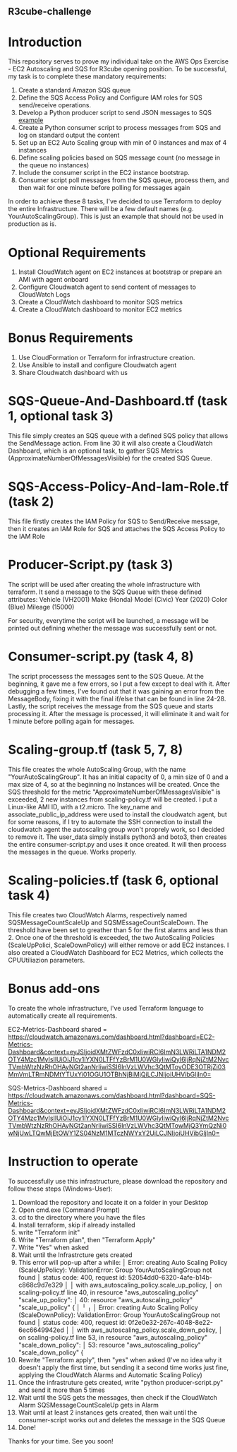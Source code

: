 ## R3cube-challenge

# Introduction 

This repository serves to prove my individual take on the AWS Ops Exercise - EC2 Autoscaling and SQS for R3cube opening position. 
To be successful, my task is to complete these mandatory requirements:

1) Create a standard Amazon SQS queue
2) Define the SQS Access Policy and Configure IAM roles for SQS send/receive operations.
3) Develop a Python producer script to send JSON messages to SQS [example](#examples-of-json-messages)
4) Create a Python consumer script to process messages from SQS and log on standard output the content
5) Set up an EC2 Auto Scaling group with min of 0 instances and max of 4 instances
6) Define scaling policies based on SQS message count (no message in the queue no instances)
7) Include the consumer script in the EC2 instance bootstrap.
8) Consumer script poll messages from the SQS queue, process them, and then wait for one minute before polling for messages again

In order to achieve these 8 tasks, I've decided to use Terraform to deploy the entire Infrastructure.
There will be a few default names (e.g. YourAutoScalingGroup). This is just an example that should not be used in production as is. 

# Optional Requirements
1) Install CloudWatch agent on EC2 instances at bootstrap or prepare an AMI with agent onboard
2) Configure Cloudwatch agent to send content of messages to CloudWatch Logs
3) Create a CloudWatch dashboard to monitor SQS metrics
4) Create a CloudWatch dashboard to monitor EC2 metrics

# Bonus Requirements
1) Use CloudFormation or Terraform for infrastructure creation.
2) Use Ansible to install and configure Cloudwatch agent
3) Share Cloudwatch dashboard with us

# SQS-Queue-And-Dashboard.tf (task 1, optional task 3)
This file simply creates an SQS queue with a defined SQS policy that allows the SendMessage action. 
From line 30 it will also create a CloudWatch Dashboard, which is an optional task, to gather SQS Metrics (ApproximateNumberOfMessagesVisiible) for the created SQS Queue.

# SQS-Access-Policy-And-Iam-Role.tf (task 2)
This file firstly creates the IAM Policy for SQS to Send/Receive message, then it creates an IAM Role for SQS and attaches the SQS Access Policy to the IAM Role 

# Producer-Script.py (task 3)
The script will be used after creating the whole infrastructure with terraform. It send a message to the SQS Queue with these defined attributes:
Vehicle (VH2001)
Make (Honda)
Model (Civic)
Year (2020)
Color (Blue)
Mileage (15000)

For security, everytime the script will be launched, a message will be printed out defining whether the message was successfully sent or not.

# Consumer-script.py (task 4, 8)
The script processess the messages sent to the SQS Queue. At the beginning, it gave me a few errors, so I put a few except to deal with it. After debugging a few times, I've found out that it was gaining an error from the MessageBody, fixing it with the final if/else that can be found in line 24-28.
Lastly, the script receives the message from the SQS queue and starts processing it. After the message is processed, it will eliminate it and wait for 1 minute before polling again for messages.

# Scaling-group.tf (task 5, 7, 8)
This file creates the whole AutoScaling Group, with the name "YourAutoScalingGroup". It has an initial capacity of 0, a min size of 0 and a max size of 4, so at the beginning no Instances will be created. 
Once the SQS threshold for the metric "ApproximateNumberOfMessagesVisible" is exceeded, 2 new instances from scaling-policy.tf will be created. I put a Linux-like AMI ID, with a t2.micro.
The key_name and associate_public_ip_address were used to install the cloudwatch agent, but for some reasons, if I try to automate the SSH connection to install the cloudwatch agent the autoscaling group won't proprely work, so I decided to remove it.
The user_data simply installs python3 and boto3, then creates the entire consumer-script.py and uses it once created. It will then process the messages in the queue. Works properly.

# Scaling-policies.tf (task 6, optional task 4)
This file creates two CloudWatch Alarms, respectively named SQSMessageCountScaleUp and SQSMEssageCountScaleDown. The threshold have been set to greather than 5 for the first alarms and less than 2. Once one of the threshold is exceeded, the two AutoScaling Policies (ScaleUpPolici, ScaleDownPolicy) will either remove or add EC2 instances. 
I also created a CloudWatch Dashboard for EC2 Metrics, which collects the CPUUtiliazion parameters.

# Bonus add-ons
To create the whole infrastructure, I've used Terraform language to automatically create all requirements.

EC2-Metrics-Dashboard shared = https://cloudwatch.amazonaws.com/dashboard.html?dashboard=EC2-Metrics-Dashboard&context=eyJSIjoidXMtZWFzdC0xIiwiRCI6ImN3LWRiLTA1NDM2OTY4Mzc1MyIsIlUiOiJ1cy1lYXN0LTFfYzBrM1U0WGlyIiwiQyI6IjRqNjZtM2NvcTVmbWtzNzRhOHAyNGt2anNrIiwiSSI6InVzLWVhc3QtMToyODE3OTRjZi03MmVmLTRmNDMtYTUxYi01OGU1OTBhNjBiMjQiLCJNIjoiUHVibGljIn0=

SQS-Metrics-Dashboard shared = https://cloudwatch.amazonaws.com/dashboard.html?dashboard=SQS-Metrics-Dashboard&context=eyJSIjoidXMtZWFzdC0xIiwiRCI6ImN3LWRiLTA1NDM2OTY4Mzc1MyIsIlUiOiJ1cy1lYXN0LTFfYzBrM1U0WGlyIiwiQyI6IjRqNjZtM2NvcTVmbWtzNzRhOHAyNGt2anNrIiwiSSI6InVzLWVhc3QtMTowMjQ3YmQzNi0wNjUwLTQwMjEtOWY1ZS04NzM1MTczNWYxY2UiLCJNIjoiUHVibGljIn0=


# Instruction to operate
To successfully use this infrastructure, please download the repository and follow these steps (Windows-User):
1. Download the repository and locate it on a folder in your Desktop
2. Open cmd.exe (Command Prompt)
3. cd to the directory where you have the files
4. Install terraform, skip if already installed
5. write "Terraform init"
6. Write "Terraform plan", then "Terraform Apply"
7. Write "Yes" when asked
8. Wait until the Infrastrcture gets created
9. This error will pop-up after a while: │ Error: creating Auto Scaling Policy (ScaleUpPolicy): ValidationError: Group YourAutoScalingGroup not found
│       status code: 400, request id: 52054dd0-6320-4afe-b14b-c868c9d7e329
│
│   with aws_autoscaling_policy.scale_up_policy,
│   on scaling-policy.tf line 40, in resource "aws_autoscaling_policy" "scale_up_policy":
│   40: resource "aws_autoscaling_policy" "scale_up_policy" {
│
╵
╷
│ Error: creating Auto Scaling Policy (ScaleDownPolicy): ValidationError: Group YourAutoScalingGroup not found
│       status code: 400, request id: 0f2e0e32-267c-4048-8e22-6ec6649942ed
│
│   with aws_autoscaling_policy.scale_down_policy,
│   on scaling-policy.tf line 53, in resource "aws_autoscaling_policy" "scale_down_policy":
│   53: resource "aws_autoscaling_policy" "scale_down_policy" {
10. Rewrite "Terraform apply", then "yes" when asked (I've no idea why it doesn't apply the first time, but sending it a second time works just fine, applying the CloudWatch Alarms and Automatic Scaling Policy)
11. Once the infrastruture gets created, write "python producer-script.py" and send it more than 5 times
12. Wait until the SQS gets the messages, then check if the CloudWatch Alarm SQSMessageCountScaleUp gets in Alarm
13. Wait until at least 2 instances gets created, then wait until the consumer-script works out and deletes the message in the SQS Queue
14. Done!

Thanks for your time. See you soon!
